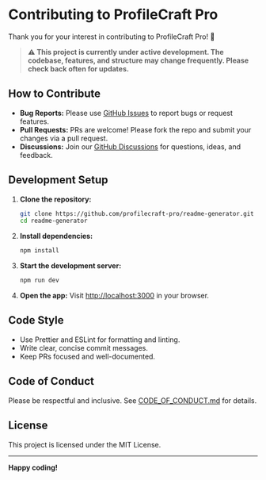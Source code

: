 # Contributing to ProfileCraft Pro

Thank you for your interest in contributing to ProfileCraft Pro! 🚀

> **⚠️ This project is currently under active development. The codebase, features, and structure may change frequently. Please check back often for updates.**

## How to Contribute

- **Bug Reports:** Please use [GitHub Issues](https://github.com/profilecraft-pro/readme-generator/issues) to report bugs or request features.
- **Pull Requests:** PRs are welcome! Please fork the repo and submit your changes via a pull request.
- **Discussions:** Join our [GitHub Discussions](https://github.com/profilecraft-pro/readme-generator/discussions) for questions, ideas, and feedback.

## Development Setup

1. **Clone the repository:**
   ```sh
   git clone https://github.com/profilecraft-pro/readme-generator.git
   cd readme-generator
   ```
2. **Install dependencies:**
   ```sh
   npm install
   ```
3. **Start the development server:**
   ```sh
   npm run dev
   ```
4. **Open the app:**
   Visit [http://localhost:3000](http://localhost:3000) in your browser.

## Code Style
- Use Prettier and ESLint for formatting and linting.
- Write clear, concise commit messages.
- Keep PRs focused and well-documented.

## Code of Conduct
Please be respectful and inclusive. See [CODE_OF_CONDUCT.md](CODE_OF_CONDUCT.md) for details.

## License
This project is licensed under the MIT License.

---

**Happy coding!**
